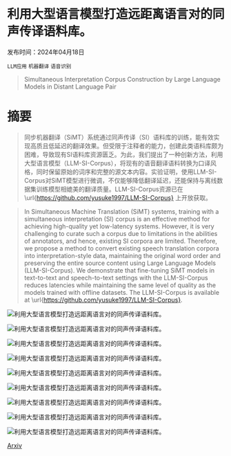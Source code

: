 # 利用大型语言模型打造远距离语言对的同声传译语料库。

发布时间：2024年04月18日

`LLM应用` `机器翻译` `语音识别`

> Simultaneous Interpretation Corpus Construction by Large Language Models in Distant Language Pair

# 摘要

> 同步机器翻译（SiMT）系统通过同声传译（SI）语料库的训练，能有效实现高质且低延迟的翻译效果。但受限于注释者的能力，创建此类语料库颇为困难，导致现有SI语料库资源匮乏。为此，我们提出了一种创新方法，利用大型语言模型（LLM-SI-Corpus），将现有的语音翻译语料转换为口译风格，同时保留原始的词序和完整的源文本内容。实验证明，使用LLM-SI-Corpus对SiMT模型进行微调，不仅能够降低翻译延迟，还能保持与离线数据集训练模型相媲美的翻译质量。LLM-SI-Corpus资源已在 \url{https://github.com/yusuke1997/LLM-SI-Corpus} 上开放获取。

> In Simultaneous Machine Translation (SiMT) systems, training with a simultaneous interpretation (SI) corpus is an effective method for achieving high-quality yet low-latency systems. However, it is very challenging to curate such a corpus due to limitations in the abilities of annotators, and hence, existing SI corpora are limited. Therefore, we propose a method to convert existing speech translation corpora into interpretation-style data, maintaining the original word order and preserving the entire source content using Large Language Models (LLM-SI-Corpus). We demonstrate that fine-tuning SiMT models in text-to-text and speech-to-text settings with the LLM-SI-Corpus reduces latencies while maintaining the same level of quality as the models trained with offline datasets. The LLM-SI-Corpus is available at \url{https://github.com/yusuke1997/LLM-SI-Corpus}.

![利用大型语言模型打造远距离语言对的同声传译语料库。](../../../paper_images/2404.12299/x1.png)

![利用大型语言模型打造远距离语言对的同声传译语料库。](../../../paper_images/2404.12299/x2.png)

![利用大型语言模型打造远距离语言对的同声传译语料库。](../../../paper_images/2404.12299/x3.png)

![利用大型语言模型打造远距离语言对的同声传译语料库。](../../../paper_images/2404.12299/x4.png)

![利用大型语言模型打造远距离语言对的同声传译语料库。](../../../paper_images/2404.12299/x5.png)

![利用大型语言模型打造远距离语言对的同声传译语料库。](../../../paper_images/2404.12299/x6.png)

![利用大型语言模型打造远距离语言对的同声传译语料库。](../../../paper_images/2404.12299/x7.png)

![利用大型语言模型打造远距离语言对的同声传译语料库。](../../../paper_images/2404.12299/x8.png)

![利用大型语言模型打造远距离语言对的同声传译语料库。](../../../paper_images/2404.12299/x9.png)

[Arxiv](https://arxiv.org/abs/2404.12299)